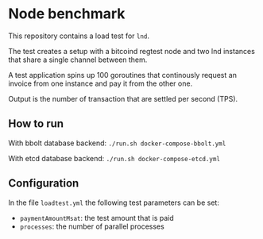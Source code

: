 # Node benchmark

This repository contains a load test for `lnd`.

The test creates a setup with a bitcoind regtest node and two lnd instances that
share a single channel between them. 

A test application spins up 100 goroutines that continously request an invoice
from one instance and pay it from the other one.

Output is the number of transaction that are settled per second (TPS).

## How to run

With bbolt database backend: `./run.sh docker-compose-bbolt.yml`

With etcd database backend: `./run.sh docker-compose-etcd.yml`

## Configuration

In the file `loadtest.yml` the following test parameters can be set:
* `paymentAmountMsat`: the test amount that is paid
* `processes`: the number of parallel processes
